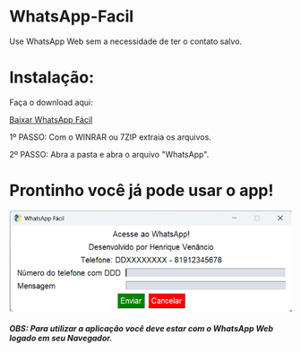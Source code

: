 # WhatsApp-Facil
Use WhatsApp Web sem a necessidade de ter o contato salvo.

# Instalação:

Faça o download aqui:

[Baixar WhatsApp Fácil](https://drive.google.com/file/d/1QXtIqb2iwfYhQhGYbkdpgRUfj4DoT5bk/view?usp=share_link)

1º PASSO: Com o WINRAR ou 7ZIP extraia os arquivos.

2º PASSO: Abra a pasta e abra o arquivo "WhatsApp".

# Prontinho você já pode usar o app!

![APP](https://github.com/hvenanc/WhatsApp-Facil/blob/main/Captura%20de%20tela%202022-12-04%20190641.png)

##### OBS: Para utilizar a aplicação você deve estar com o WhatsApp Web logado em seu Navegador.




